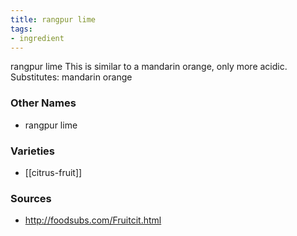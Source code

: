 ```yaml
---
title: rangpur lime
tags:
- ingredient
---
```

rangpur lime This is similar to a mandarin orange, only more acidic. Substitutes: mandarin orange

### Other Names

* rangpur lime

### Varieties

* [[citrus-fruit]]

### Sources
* http://foodsubs.com/Fruitcit.html
